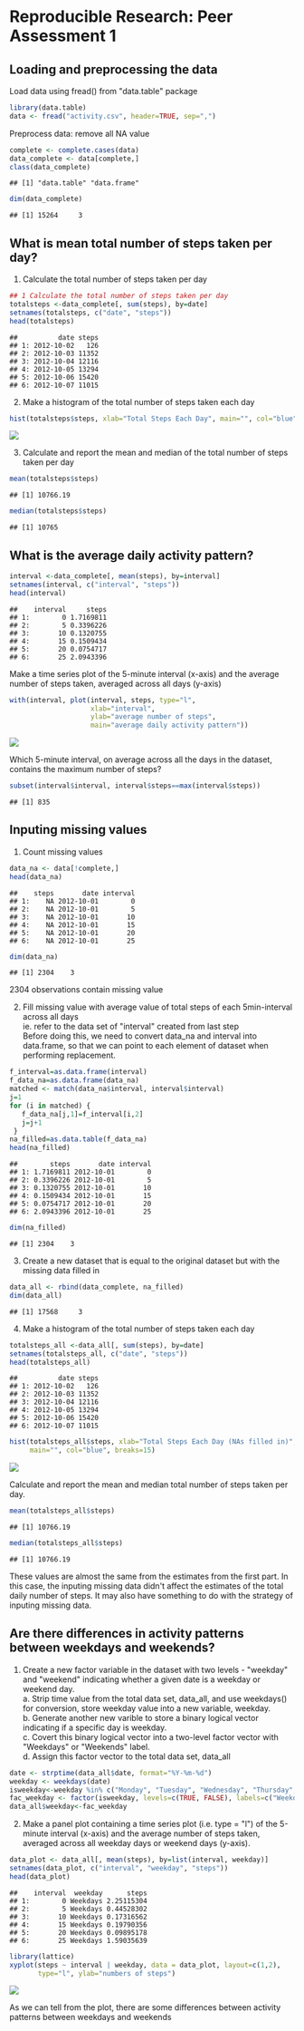 # Reproducible Research: Peer Assessment 1


## Loading and preprocessing the data
Load data using fread() from "data.table" package 

```r
library(data.table)
data <- fread("activity.csv", header=TRUE, sep=",")
```
Preprocess data:  remove all NA value  

```r
complete <- complete.cases(data)
data_complete <- data[complete,]
class(data_complete)
```

```
## [1] "data.table" "data.frame"
```

```r
dim(data_complete)
```

```
## [1] 15264     3
```

## What is mean total number of steps taken per day?

1. Calculate the total number of steps taken per day

```r
## 1 Calculate the total number of steps taken per day
totalsteps <-data_complete[, sum(steps), by=date]
setnames(totalsteps, c("date", "steps"))
head(totalsteps)
```

```
##          date steps
## 1: 2012-10-02   126
## 2: 2012-10-03 11352
## 3: 2012-10-04 12116
## 4: 2012-10-05 13294
## 5: 2012-10-06 15420
## 6: 2012-10-07 11015
```

2. Make a histogram of the total number of steps taken each day

```r
hist(totalsteps$steps, xlab="Total Steps Each Day", main="", col="blue", breaks=15)
```

![](PA1_template_files/figure-html/unnamed-chunk-4-1.png) 

3. Calculate and report the mean and median of the total number of steps taken per day  

```r
mean(totalsteps$steps)
```

```
## [1] 10766.19
```

```r
median(totalsteps$steps)
```

```
## [1] 10765
```


## What is the average daily activity pattern?  

```r
interval <-data_complete[, mean(steps), by=interval]
setnames(interval, c("interval", "steps"))
head(interval)
```

```
##    interval     steps
## 1:        0 1.7169811
## 2:        5 0.3396226
## 3:       10 0.1320755
## 4:       15 0.1509434
## 5:       20 0.0754717
## 6:       25 2.0943396
```
Make a time series plot of the 5-minute interval (x-axis) and the average number of steps taken, averaged across all days (y-axis)  

```r
with(interval, plot(interval, steps, type="l", 
                    xlab="interval", 
                    ylab="average number of steps",
                    main="average daily activity pattern"))
```

![](PA1_template_files/figure-html/unnamed-chunk-7-1.png) 

Which 5-minute interval, on average across all the days in the dataset, contains the maximum number of steps?  

```r
subset(interval$interval, interval$steps==max(interval$steps))
```

```
## [1] 835
```


## Inputing missing values
1. Count missing values

```r
data_na <- data[!complete,]
head(data_na)
```

```
##    steps       date interval
## 1:    NA 2012-10-01        0
## 2:    NA 2012-10-01        5
## 3:    NA 2012-10-01       10
## 4:    NA 2012-10-01       15
## 5:    NA 2012-10-01       20
## 6:    NA 2012-10-01       25
```

```r
dim(data_na)
```

```
## [1] 2304    3
```
2304 observations contain missing value  

2. Fill missing value with average value of total steps of each 5min-interval across all days   
ie. refer to the data set of "interval" created from last step  
Before doing this, we need to convert data_na and interval into data.frame, so that we can point to each element of dataset when performing replacement. 

```r
f_interval=as.data.frame(interval)
f_data_na=as.data.frame(data_na)
matched <- match(data_na$interval, interval$interval) 
j=1
for (i in matched) {
   f_data_na[j,1]=f_interval[i,2]
   j=j+1
 }
na_filled=as.data.table(f_data_na)
head(na_filled)
```

```
##        steps       date interval
## 1: 1.7169811 2012-10-01        0
## 2: 0.3396226 2012-10-01        5
## 3: 0.1320755 2012-10-01       10
## 4: 0.1509434 2012-10-01       15
## 5: 0.0754717 2012-10-01       20
## 6: 2.0943396 2012-10-01       25
```

```r
dim(na_filled)
```

```
## [1] 2304    3
```
3. Create a new dataset that is equal to the original dataset but with the missing data filled in

```r
data_all <- rbind(data_complete, na_filled)
dim(data_all)
```

```
## [1] 17568     3
```
4. Make a histogram of the total number of steps taken each day 

```r
totalsteps_all <-data_all[, sum(steps), by=date]
setnames(totalsteps_all, c("date", "steps"))
head(totalsteps_all)
```

```
##          date steps
## 1: 2012-10-02   126
## 2: 2012-10-03 11352
## 3: 2012-10-04 12116
## 4: 2012-10-05 13294
## 5: 2012-10-06 15420
## 6: 2012-10-07 11015
```

```r
hist(totalsteps_all$steps, xlab="Total Steps Each Day (NAs filled in)", 
     main="", col="blue", breaks=15)
```

![](PA1_template_files/figure-html/unnamed-chunk-12-1.png) 

Calculate and report the mean and median total number of steps taken per day.  

```r
mean(totalsteps_all$steps)
```

```
## [1] 10766.19
```

```r
median(totalsteps_all$steps)
```

```
## [1] 10766.19
```
These values are almost the same from the estimates from the first part. In this case, the inputing missing data didn't affect the estimates of the total daily number of steps. It may also have something to do with the strategy of inputing missing data. 

## Are there differences in activity patterns between weekdays and weekends?
1. Create a new factor variable in the dataset with two levels - "weekday" and "weekend" indicating whether a given date is a weekday or weekend day.  
a. Strip time value from the total data set, data_all, and use weekdays() for conversion, store weekday value into a new variable, weekday.  
b. Generate another new varible to store a binary logical vector indicating if a specific day is weekday.  
c. Covert this binary logical vector into a two-level factor vector with "Weekdays" or "Weekends" label.  
d. Assign this factor vector to the total data set, data_all  


```r
date <- strptime(data_all$date, format="%Y-%m-%d")
weekday <- weekdays(date)
isweekday<-weekday %in% c("Monday", "Tuesday", "Wednesday", "Thursday", "Friday")
fac_weekday <- factor(isweekday, levels=c(TRUE, FALSE), labels=c("Weekdays", "Weekends"))
data_all$weekday<-fac_weekday
```

2. Make a panel plot containing a time series plot (i.e. type = "l") of the 5-minute interval (x-axis) and the average number of steps taken, averaged across all weekday days or weekend days (y-axis).  

```r
data_plot <- data_all[, mean(steps), by=list(interval, weekday)]
setnames(data_plot, c("interval", "weekday", "steps"))
head(data_plot)
```

```
##    interval  weekday      steps
## 1:        0 Weekdays 2.25115304
## 2:        5 Weekdays 0.44528302
## 3:       10 Weekdays 0.17316562
## 4:       15 Weekdays 0.19790356
## 5:       20 Weekdays 0.09895178
## 6:       25 Weekdays 1.59035639
```

```r
library(lattice)
xyplot(steps ~ interval | weekday, data = data_plot, layout=c(1,2), 
       type="l", ylab="numbers of steps")
```

![](PA1_template_files/figure-html/unnamed-chunk-15-1.png) 

As we can tell from the plot, there are some differences between activity patterns between weekdays and weekends
